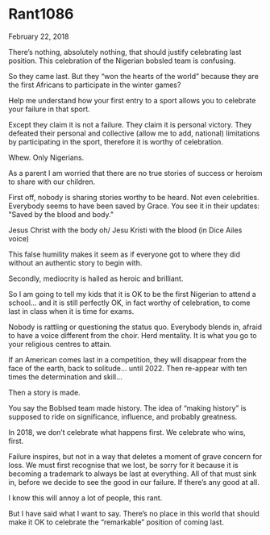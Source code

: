 # Rant1086


February 22, 2018

There’s nothing, absolutely nothing, that should justify celebrating last position. This celebration of the Nigerian bobsled team is confusing.

So they came last. But they “won the hearts of the world” because they are the first Africans to participate in the winter games? 

Help me understand how your first entry to a sport allows you to celebrate your failure in that sport.

Except they claim it is not a failure. They claim it is personal victory. They defeated their personal and collective (allow me to add, national) limitations by participating in the sport, therefore it is worthy of celebration.

Whew. Only Nigerians.

As a parent I am worried that there are no true stories of success or heroism to share with our children. 

First off, nobody is sharing stories worthy to be heard. Not even celebrities. Everybody seems to have been saved by Grace. You see it in their updates: "Saved by the blood and body."

Jesus Christ with the body oh/ Jesu Kristi with the blood (in Dice Ailes voice)

This false humility makes it seem as if everyone got to where they did without an authentic story to begin with.

Secondly, mediocrity is hailed as heroic and brilliant. 

So I am going to tell my kids that it is OK to be the first Nigerian to attend a school… and it is still perfectly OK, in fact worthy of celebration, to come last in class when it is time for exams.

Nobody is rattling or questioning the status quo. Everybody blends in, afraid to have a voice different from the choir. Herd mentality. It is what you go to your religious centres to attain.

If an American comes last in a competition, they will disappear from the face of the earth, back to solitude… until 2022. Then re-appear with ten times the determination and skill…

Then a story is made.

You say the Boblsed team made history. The idea of “making history” is supposed to ride on significance, influence, and probably greatness.

In 2018, we don’t celebrate what happens first. We celebrate who wins, first.

Failure inspires, but not in a way that deletes a moment of grave concern for loss. We must first recognise that we lost, be sorry for it because it is becoming a trademark to always be last at everything. All of that must sink in, before we decide to see the good in our failure. If there’s any good at all.

I know this will annoy a lot of people, this rant. 

But I have said what I want to say. There’s no place in this world that should make it OK to celebrate the “remarkable” position of coming last.